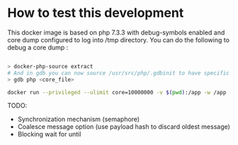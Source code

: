# How to test this development

This docker image is based on php 7.3.3 with debug-symbols enabled and core dump configured to log into /tmp directory. 
You can do the following to debug a core dump :
```bash

> docker-php-source extract
# And in gdb you can now source /usr/src/php/.gdbinit to have specific debug command for php binary
> gdb php <core_file>

````

```bash
docker run --privileged --ulimit core=10000000 -v $(pwd):/app -w /app -ti itengo/itengo:php7.3.3-fpm-debug bash
```

TODO:
- Synchronization mechanism (semaphore)
- Coalesce message option (use payload hash to discard oldest message)
- Blocking wait for until 



